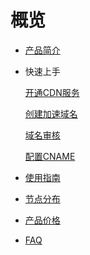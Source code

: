 # 概览

- [产品简介](cdn/ucdn/intro)

- 快速上手

  [开通CDN服务](cdn/ucdn/quick/open)

  [创建加速域名](cdn/ucdn/quick/create)

  [域名审核](cdn/ucdn/quick/check)

  [配置CNAME](cdn/ucdn/quick/cname)

- [使用指南](cdn/ucdn/guide)

- [节点分布](cdn/ucdn/node)

- [产品价格](cdn/ucdn/charge)

- [FAQ](cdn/ucdn/faq)

   

  ​      

